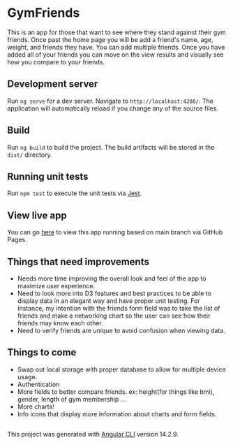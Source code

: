 # GymFriends

This is an app for those that want to see where they stand against their gym friends. Once past the home page you will be add a friend's name, age, weight, and friends they have. You can add multiple friends. Once you have added all of your friends you can move on the view results and visually see how you compare to your friends.

## Development server

Run `ng serve` for a dev server. Navigate to `http://localhost:4200/`. The application will automatically reload if you change any of the source files.

## Build

Run `ng build` to build the project. The build artifacts will be stored in the `dist/` directory.

## Running unit tests

Run `npm test` to execute the unit tests via [Jest](https://jestjs.io/).

## View live app

You can go [here](https://nicomrtnz1.github.io/gymFriends/) to view this app running based on main branch via GitHub Pages.

## Things that need improvements
- Needs more time improving the overall look and feel of the app to maximize user experience.
- Need to look more into D3 features and best practices to be able to display data in an elegant way and have proper unit testing. For instance, my intention with the friends form field was to take the list of friends and make a networking chart so the user can see how their friends may know each other.
- Need to verify friends are unique to avoid confusion when viewing data.

## Things to come
- Swap out local storage with proper database to allow for multiple device usage.
- Authentication
- More fields to better compare friends. ex: height(for things like bmi), gender, length of gym membership ...
- More charts!
- Info icons that display more information about charts and form fields.

##
This project was generated with [Angular CLI](https://github.com/angular/angular-cli) version 14.2.9.
